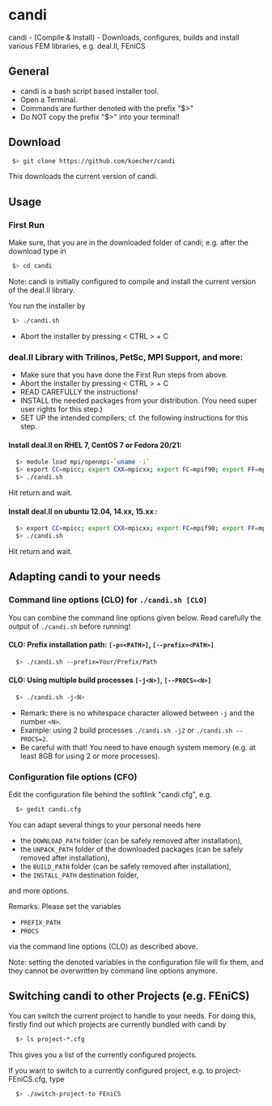 candi
=====

candi - (Compile &amp; Install) - Downloads, configures, builds and install various FEM libraries, e.g. deal.II, FEniCS

General
----

* candi is a bash script based installer tool.
* Open a Terminal.
* Commands are further denoted with the prefix "$>"
* Do NOT copy the prefix "$>" into your terminal!

Download
----

```bash
 $> git clone https://github.com/koecher/candi
```
This downloads the current version of candi.

Usage
----

### First Run
Make sure, that you are in the downloaded folder of candi; e.g. after the download type in
```bash
 $> cd candi
```
Note: candi is initially configured to compile and install the current version of the deal.II library.

You run the installer by
```bash
 $> ./candi.sh
```
* Abort the installer by pressing < CTRL > + C

### deal.II Library with Trilinos, PetSc, MPI Support, and more:
* Make sure that you have done the First Run steps from above.
* Abort the installer by pressing < CTRL > + C
* READ CAREFULLY the instructions!
* INSTALL the needed packages from your distribution. (You need super user rights for this step.)
* SET UP the intended compilers; cf. the following instructions for this step.

#### Install deal.II on RHEL 7, CentOS 7 or Fedora 20/21:
```bash
  $> module load mpi/openmpi-`uname -i`
  $> export CC=mpicc; export CXX=mpicxx; export FC=mpif90; export FF=mpif77
  $> ./candi.sh
```
Hit return and wait.

#### Install deal.II on ubuntu 12.04, 14.xx, 15.xx :
```bash
  $> export CC=mpicc; export CXX=mpicxx; export FC=mpif90; export FF=mpif77
  $> ./candi.sh
```
Hit return and wait.

Adapting candi to your needs
----

### Command line options (CLO) for `./candi.sh [CLO]`

You can combine the command line options given below.
Read carefully the output of `./candi.sh` before running!

#### CLO: Prefix installation path: `[-p=<PATH>]`, `[--prefix=<PATH>]`
```bash
  $> ./candi.sh --prefix=Your/Prefix/Path
```

#### CLO: Using multiple build processes `[-j<N>]`, `[--PROCS=<N>]`
```bash
  $> ./candi.sh -j<N>
```
* Remark: there is no whitespace character allowed between `-j` and the number `<N>`.
* Example: using 2 build processes `./candi.sh -j2` or `./candi.sh --PROCS=2`.
* Be careful with that! You need to have enough system memory (e.g. at least 8GB for using 2 or more processes).

### Configuration file options (CFO)

Edit the configuration file behind the softlink "candi.cfg", e.g.
```bash
  $> gedit candi.cfg
```
You can adapt several things to your personal needs here
* the `DOWNLOAD_PATH` folder (can be safely removed after installation),
* the `UNPACK_PATH` folder of the downloaded packages (can be safely removed after installation),
* the `BUILD_PATH` folder (can be safely removed after installation),
* the `INSTALL_PATH` destination folder,

and more options.

Remarks. Please set the variables
* `PREFIX_PATH`
* `PROCS`

via the command line options (CLO) as described above.

Note: setting the denoted variables in the configuration file will fix them,
and they cannot be overwritten by command line options anymore.


Switching candi to other Projects (e.g. FEniCS)
----

You can switch the current project to handle to your needs.
For doing this, firstly find out which projects are currently bundled with candi by
```bash
  $> ls project-*.cfg
```
This gives you a list of the currently configured projects.

If you want to switch to a currently configured project, e.g. to project-FEniCS.cfg, type
```bash
  $> ./switch-project-to FEniCS
```
